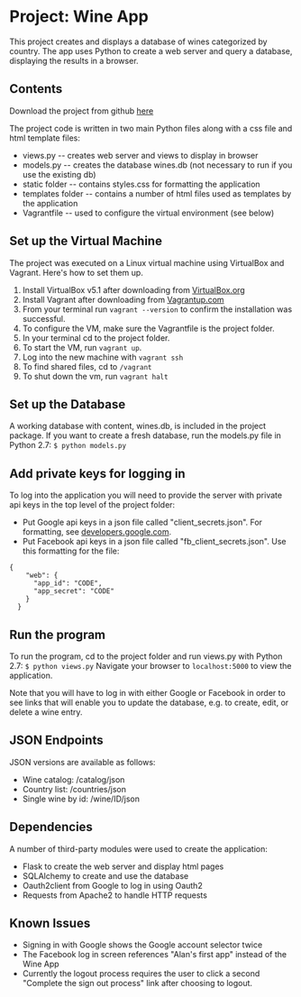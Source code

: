 # Project: Wine App

This project creates and displays a database of wines categorized by country. The app uses Python to create a web server and query a database, 
displaying the results in a browser.

## Contents

Download the project from github [here](https://github.com/alanisaacs/wine-app)

The project code is written in two main Python files along with a css file and html template files:
* views.py -- creates web server and views to display in browser
* models.py -- creates the database wines.db (not necessary to run if you use the existing db)
* static folder -- contains styles.css for formatting the application
* templates folder -- contains a number of html files used as templates by the application
* Vagrantfile -- used to configure the virtual environment (see below)

## Set up the Virtual Machine

The project was executed on a Linux virtual machine using 
VirtualBox and Vagrant. Here's how to set them up.

1. Install VirtualBox v5.1 after downloading from [VirtualBox.org](https://www.virtualbox.org/wiki/Download_Old_Builds_5_1)
2. Install Vagrant after downloading from [Vagrantup.com](https://www.vagrantup.com/downloads.html)
3. From your terminal run `vagrant --version` to confirm the installation was successful.
4. To configure the VM, make sure the Vagrantfile is the project folder.
5. In your terminal cd to the project folder.
6. To start the VM, run `vagrant up`. 
7. Log into the new machine with `vagrant ssh`
8. To find shared files, cd to `/vagrant`
9. To shut down the vm, run `vagrant halt`

## Set up the Database

A working database with content, wines.db, is included in the project package. If you want to create a fresh database, run the models.py file in Python 2.7:
`$ python models.py`

## Add private keys for logging in

To log into the application you will need to provide the server with private api keys in the top level of the project folder:
* Put Google api keys in a json file called "client_secrets.json". For formatting, see [developers.google.com](https://developers.google.com/api-client-library/python/guide/aaa_client_secrets).
* Put Facebook api keys in a json file called "fb_client_secrets.json". Use this formatting for the file:
```
{
    "web": {
      "app_id": "CODE",
      "app_secret": "CODE"
    }
  }
```

## Run the program

To run the program, cd to the project folder and run views.py with Python 2.7:
`$ python views.py`
Navigate your browser to `localhost:5000` to view the application.

Note that you will have to log in with either Google or Facebook in order to see links that will enable you to update the database, e.g. to create, edit, or delete a wine entry.

## JSON Endpoints

JSON versions are available as follows:
* Wine catalog: /catalog/json
* Country list: /countries/json
* Single wine by id: /wine/ID/json

## Dependencies

A number of third-party modules were used to create the application:
* Flask to create the web server and display html pages
* SQLAlchemy to create and use the database
* Oauth2client from Google to log in using Oauth2
* Requests from Apache2 to handle HTTP requests

## Known Issues

* Signing in with Google shows the Google account selector twice
* The Facebook log in screen references "Alan's first app" instead of the Wine App
* Currently the logout process requires the user to click a second "Complete the sign out process" link after choosing to logout.

